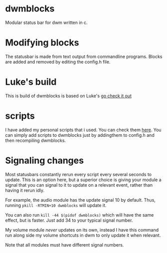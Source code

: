 # dwmblocks

Modular status bar for dwm written in c.

# Modifying blocks

The statusbar is made from text output from commandline programs.  Blocks are
added and removed by editing the config.h file.

# Luke's build
This is build of dwmblocks is based on Luke's [go check it out](https://github.com/LukeSmithxyz/dwmblocks)

# scripts
I have added my personal scripts that i used. You can check them [here](https://github.com/vojtikczhraje/dwmblocks/tree/main/scripts). You can simply add scripts to dwmblocks just by addingthem to config.h and then recompiling dwmblocks. 


# Signaling changes

Most statusbars constantly rerun every script every several seconds to update.
This is an option here, but a superior choice is giving your module a signal
that you can signal to it to update on a relevant event, rather than having it
rerun idly.

For example, the audio module has the update signal 10 by default.  Thus,
running `pkill -RTMIN+10 dwmblocks` will update it.

You can also run `kill -44 $(pidof dwmblocks)` which will have the same effect,
but is faster.  Just add 34 to your typical signal number.

My volume module *never* updates on its own, instead I have this command run
along side my volume shortcuts in dwm to only update it when relevant.

Note that all modules must have different signal numbers.


